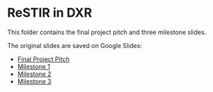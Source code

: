 ReSTIR in DXR
===================
This folder contains the final project pitch and three milestone slides.

The original slides are saved on Google Slides:

* [Final Project Pitch](https://docs.google.com/document/d/1_FzvXQeys4A2GCk1qvUVKXTfOWEgg-4pxejOFNPIRGc/edit?usp=sharing)
* [Milestone 1](https://docs.google.com/presentation/d/171qwcqRE1eXZx7isvHJef5VH296SzRUXasw6ijJpeto/edit?usp=sharing)
* [Milestone 2](https://docs.google.com/presentation/d/1vMYV9HzWrd6inWQkfTMnYJ4Szoc8hYofiLcajeN5mrs/edit?usp=sharing)
* [Milestone 3](https://docs.google.com/presentation/d/1yXj4j4PkEMvnqiEJQ-RnDXoYkw9wK_0yPdCaZ7MZdQM/edit?usp=sharing)
